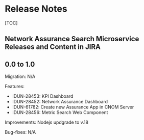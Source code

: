 # Release Notes

[TOC]

## Network Assurance Search Microservice Releases and Content in JIRA

## 0.0 to 1.0

Migration: N/A

Features:

- IDUN-28453: KPI Dashboard
- IDUN-28452: Network Assurance Dashboard
- IDUN-61782: Create new Assurance App in CNOM Server
- IDUN-28456: Metric Search Web Component

Improvements: Nodejs updgrade to v.18

Bug-fixes: N/A
